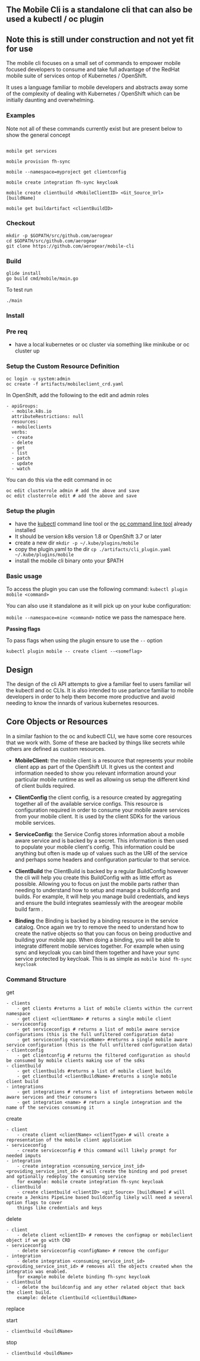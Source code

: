 ## The Mobile Cli is a standalone cli that can also be used a kubectl / oc plugin

## Note this is still under construction and not yet fit for use

The mobile cli focuses on a small set of commands to empower mobile focused developers to consume and take full advantage of the RedHat mobile suite
of services ontop of Kubernetes / OpenShift. 

It uses a language familiar to mobile developers and abstracts away some of the complexity of dealing with Kubernetes / OpenShift which can be 
initially daunting and overwhelming.

### Examples
Note not all of these commands currently exist but are present below to show the general concept
```

mobile get services

mobile provision fh-sync

mobile --namespace=myproject get clientconfig

mobile create integration fh-sync keycloak

mobile create clientbuild <MobileClientID> <Git_Source_Url> [buildName]

mobile get buildartifact <clientBuildID> 

``` 
### Checkout 

```
mkdir -p $GOPATH/src/github.com/aerogear
cd $GOPATH/src/github.com/aerogear
git clone https://github.com/aerogear/mobile-cli
```

### Build 

```
glide install
go build cmd/mobile/main.go
```
To test run

```
./main
```

### Install

### Pre req

- have a local kubernetes or oc cluster via something like minikube or oc cluster up

### Setup the Custom Resource Definition

```
oc login -u system:admin
oc create -f artifacts/mobileclient_crd.yaml

```

In OpenShift, add the following to the edit and admin roles

``` 
- apiGroups:
  - mobile.k8s.io
  attributeRestrictions: null
  resources:
  - mobileclients
  verbs:
  - create
  - delete
  - get
  - list
  - patch
  - update
  - watch
```
You can do this via the edit command in oc
```
oc edit clusterrole admin # add the above and save
oc edit clusterrole edit # add the above and save
```

### Setup the plugin

- have the [kubectl](https://kubernetes.io/docs/tasks/tools/install-kubectl/) command line tool or the [oc command line tool](https://docs.openshift.org/latest/cli_reference/get_started_cli.html#installing-the-cli) already installed
- It should be version k8s version 1.8 or OpenShift 3.7 or later
- create a new dir ```mkdir -p ~/.kube/plugins/mobile```  
- copy the plugin.yaml to the dir ```cp ./artifacts/cli_plugin.yaml ~/.kube/plugins/mobile```
- install the mobile cli binary onto your $PATH

### Basic usage

To access the plugin you can use the following command:
```kubectl plugin mobile <command>```

You can also use it standalone as it will pick up on your kube configuration:

```mobile --namespace=mine <command>``` notice we pass the namespace here.

**Passing flags**

To pass flags when using the plugin ensure to use the ```--``` option 

```kubectl plugin mobile -- create client --<someflag> ```


## Design
The design of the cli API attempts to give a familiar feel to users familiar wil the kubectl and oc CLIs. 
It is also intended to use parlance familiar to mobile developers in order to help them become more productive
and avoid needing to know the innards of various kubernetes resources.

## Core Objects or Resources

In a similar fashion to the oc and kubectl CLI, we have some core resources that we work with. Some of these are backed by things like secrets while others are
defined as custom resources.

- **MobileClient:** the mobile client is a resource that represents your mobile client app as part of the OpenShift UI. It gives us the context and information needed to show you relevant information
around your particular mobile runtime as well as allowing us setup the different kind of client builds required.

- **ClientConfig** the client config, is a resource created by aggregating together all of the available service configs. This resource is configuration
required in order to consume your mobile aware services from your mobile client. It is used by the client SDKs for the various mobile services.

-  **ServiceConfig:** the Service Config stores information about a mobile aware service and is backed by a secret. This information is then used to populate your mobile client's config.
This information could be anything but often is made up of values such as the URI of the service and perhaps some headers and configuration particular to that service.

- **ClientBuild** the ClientBuild is backed by a regular BuildConfig however the cli will help you create this BuildConfig with as little effort as possible. Allowing you to focus on
just the mobile parts rather than needing to understand how to setup and manage a buildconfig and builds. For example, it will help you manage build credentials, and keys and ensure the build integrates
seamlessly with the areogear mobile build farm .

- **Binding** the Binding is backed by a binding resource in the service catalog. Once again we try to remove the need to understand how to create the
native objects so that you can focus on being productive and building your mobile app. When doing a binding, you will be able to integrate different
mobile services together. For example when using sync and keycloak you can bind them together and have your sync service protected by keycloak. This is as simple as
```mobile bind fh-sync keycloak```

### Command Structure

get 
    
    - clients
        - get clients #returns a list of mobile clients within the current namespace
        - get client <clientName> # returns a single mobile client
    - serviceconfig
        - get serviceconfigs # returns a list of mobile aware service configurations (this is the full unfiltered configuration data)
        - get serviceconfig <serviceName> #returns a single mobile aware service configuration (this is the full unfiltered configuration data) 
    - clientconfig
        - get clientconfig # returns the filtered configuration as should be consumed by mobile clients making use of the sdks 
    - clientbuild
        - get clientbuilds #returns a list of mobile client builds
        - get clientbuild <clientBuildName> #returns a single mobile client build
    - integrations   
        - get integrations # returns a list of integrations between mobile aware services and their consumers
        - get integration <name> # return a single integration and the name of the services consuming it
    
    
create 
    
    - client
        - create client <clientName> <clientType> # will create a representation of the mobile client application
    - serviceconfig
        - create serviceconfig # this command will likely prompt for needed imputs    
    - integration
        - create integration <consuming_service_inst_id> <providing_service_inst_id> # will create the binding and pod preset and optionally redeploy the consuming service
        for example: mobile create integration fh-sync keycloak 
    - clientbuild
        - create clientbuild <clientID> <git_Source> [buildName] # will create a Jenkins PipeLine based buildconfig likely will need a several option flags to cover
        things like credentials and keys
    
delete

    - client
        - delete client <clientID> # removes the configmap or mobileclient object if we go with CRD
    - serviceconfig
        - delete serviceconfig <configName> # remove the configur        
    - integration
        - delete integration <consuming_service_inst_id> <providing_service_inst_id> # removes all the objects created when the integratio was enabled. 
        for example mobile delete binding fh-sync keycloak
    - clientbuild
        - delete the buildconfig and any other related object that back the client build.
        example: delete clientbuild <clientBuildName>    

replace


start

    - clientbuild <buildName>
    

stop

    - clientbuild <buildName>
                    
